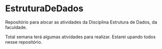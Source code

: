 # EstruturaDeDados
Repositório para alocar as atividades da Disciplina Estrutura de Dados, da faculdade.


Total semana terá algumas atividades para realizar. Estarei upando todos nesse repositório. 
